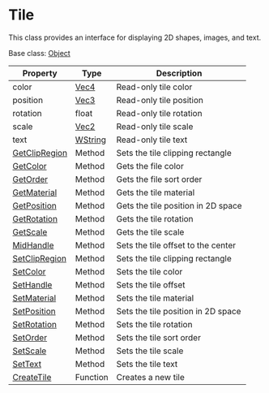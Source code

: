 # Tile

This class provides an interface for displaying 2D shapes, images, and text.

Base class: [Object](Object.md)

| Property | Type | Description |
| --- | --- | --- |
| color | [Vec4](Vec4.md) | Read-only tile color |
| position | [Vec3](Vec3.md) | Read-only tile position |
| rotation | float | Read-only tile rotation |
| scale | [Vec2](Vec2.md) | Read-only tile scale |
| text | [WString](WString.md) | Read-only tile text |
| [GetClipRegion](Tile_GetClipRegion.md) | Method | Sets the tile clipping rectangle |
| [GetColor](Tile_GetColor.md) | Method | Gets the file color |
| [GetOrder](Tile_GetOrder.md) | Method | Gets the file sort order |
| [GetMaterial](Tile_GetMaterial.md) | Method | Gets the tile material |
| [GetPosition](Tile_GetPosition.md) | Method | Gets the tile position in 2D space |
| [GetRotation](Tile_GetRotation.md) | Method | Gets the tile rotation |
| [GetScale](Tile_GetScale.md) | Method | Gets the tile scale |
| [MidHandle](Tile_MidHandle.md) | Method | Sets the tile offset to the center |
| [SetClipRegion](Tile_SetClipRegion.md) | Method | Sets the tile clipping rectangle |
| [SetColor](Tile_SetColor.md) | Method | Sets the tile color |
| [SetHandle](Tile_SetHandle.md) | Method | Sets the tile offset |
| [SetMaterial](Tile_SetMaterial.md) | Method | Sets the tile material |
| [SetPosition](Tile_SetPosition.md) | Method | Sets the tile position in 2D space |
| [SetRotation](Tile_SetRotation.md) | Method | Sets the tile rotation |
| [SetOrder](Tile_SetOrder.md) | Method | Sets the tile sort order |
| [SetScale](Tile_SetScale.md) | Method | Sets the tile scale |
| [SetText](Tile_SetText.md) | Method | Sets the tile text |
| [CreateTile](CreateTile.md) | Function | Creates a new tile |

